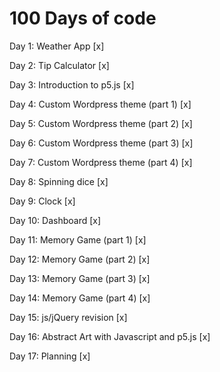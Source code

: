 # 100 Days of code

Day 1: Weather App [x]

Day 2: Tip Calculator [x]

Day 3: Introduction to p5.js [x]

Day 4: Custom Wordpress theme (part 1) [x]

Day 5: Custom Wordpress theme (part 2) [x]

Day 6: Custom Wordpress theme (part 3) [x]

Day 7: Custom Wordpress theme (part 4) [x]

Day 8: Spinning dice [x]

Day 9: Clock [x]

Day 10: Dashboard [x]

Day 11: Memory Game (part 1) [x]

Day 12: Memory Game (part 2) [x]

Day 13: Memory Game (part 3) [x]

Day 14: Memory Game (part 4) [x]

Day 15: js/jQuery revision [x]

Day 16: Abstract Art with Javascript and p5.js [x]

Day 17: Planning [x]
